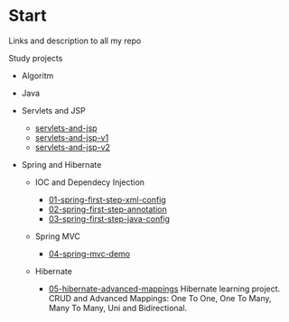 # Start
Links and description to all my repo

Study projects

  - Algoritm
  
  - Java
  
  - Servlets and JSP
    - [servlets-and-jsp](https://github.com/FlorescuAndrei/servlets-and-jsp.git)
    - [servlets-and-jsp-v1](https://github.com/FlorescuAndrei/servlets-and-jsp-v1.git)
    - [servlets-and-jsp-v2](https://github.com/FlorescuAndrei/servlets-and-jsp-v2.git)
   
  - Spring and Hibernate
  
      - IOC and Dependecy Injection
        - [01-spring-first-step-xml-config](https://github.com/FlorescuAndrei/01-spring-first-step-xml-config.git)
        - [02-spring-first-step-annotation](https://github.com/FlorescuAndrei/02-spring-first-step-annotation.git)
        - [03-spring-first-step-java-config](https://github.com/FlorescuAndrei/03-spring-first-step-java-config.git)
        
      - Spring MVC
        - [04-spring-mvc-demo](https://github.com/FlorescuAndrei/04-spring-mvc-demo.git)
      
      - Hibernate
        - [05-hibernate-advanced-mappings](https://github.com/FlorescuAndrei/05-hibernate-advanced-mappings.git) 
              Hibernate learning project. CRUD and Advanced Mappings: One To One, One To Many, Many To Many, Uni and Bidirectional.
        
 
